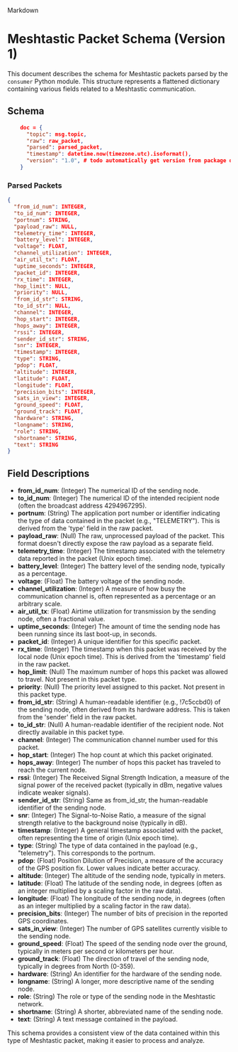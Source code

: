 Markdown

# Meshtastic Packet Schema (Version 1)

This document describes the schema for Meshtastic packets parsed by the `consumer` Python module. This structure represents a flattened dictionary containing various fields related to a Meshtastic communication.

## Schema

```json
    doc = {
      "topic": msg.topic,
      "raw": raw_packet,
      "parsed": parsed_packet,
      "timestamp": datetime.now(timezone.utc).isoformat(),
      "version": "1.0", # todo automatically get version from package data
    }
```

### Parsed Packets

```json
{
  "from_id_num": INTEGER,
  "to_id_num": INTEGER,
  "portnum": STRING,
  "payload_raw": NULL,
  "telemetry_time": INTEGER,
  "battery_level": INTEGER,
  "voltage": FLOAT,
  "channel_utilization": INTEGER,
  "air_util_tx": FLOAT,
  "uptime_seconds": INTEGER,
  "packet_id": INTEGER,
  "rx_time": INTEGER,
  "hop_limit": NULL,
  "priority": NULL,
  "from_id_str": STRING,
  "to_id_str": NULL,
  "channel": INTEGER,
  "hop_start": INTEGER,
  "hops_away": INTEGER,
  "rssi": INTEGER,
  "sender_id_str": STRING,
  "snr": INTEGER,
  "timestamp": INTEGER,
  "type": STRING,
  "pdop": FLOAT,
  "altitude": INTEGER,
  "latitude": FLOAT,
  "longitude": FLOAT,
  "precision_bits": INTEGER,
  "sats_in_view": INTEGER,
  "ground_speed": FLOAT,
  "ground_track": FLOAT,
  "hardware": STRING,
  "longname": STRING,
  "role": STRING,
  "shortname": STRING,
  "text": STRING
}
```

## **Field Descriptions**

- **from_id_num**: (Integer) The numerical ID of the sending node.
- **to_id_num**: (Integer) The numerical ID of the intended recipient node (often the broadcast address 4294967295).
- **portnum**: (String) The application port number or identifier indicating the type of data contained in the packet (e.g., "TELEMETRY"). This is derived from the 'type' field in the raw packet.
- **payload_raw**: (Null) The raw, unprocessed payload of the packet. This format doesn't directly expose the raw payload as a separate field.
- **telemetry_time**: (Integer) The timestamp associated with the telemetry data reported in the packet (Unix epoch time).
- **battery_level**: (Integer) The battery level of the sending node, typically as a percentage.
- **voltage**: (Float) The battery voltage of the sending node.
- **channel_utilization**: (Integer) A measure of how busy the communication channel is, often represented as a percentage or an arbitrary scale.
- **air_util_tx**: (Float) Airtime utilization for transmission by the sending node, often a fractional value.
- **uptime_seconds**: (Integer) The amount of time the sending node has been running since its last boot-up, in seconds.
- **packet_id**: (Integer) A unique identifier for this specific packet.
- **rx_time**: (Integer) The timestamp when this packet was received by the local node (Unix epoch time). This is derived from the 'timestamp' field in the raw packet.
- **hop_limit**: (Null) The maximum number of hops this packet was allowed to travel. Not present in this packet type.
- **priority**: (Null) The priority level assigned to this packet. Not present in this packet type.
- **from_id_str**: (String) A human-readable identifier (e.g., !7c5ccbd0) of the sending node, often derived from its hardware address. This is taken from the 'sender' field in the raw packet.
- **to_id_str**: (Null) A human-readable identifier of the recipient node. Not directly available in this packet type.
- **channel**: (Integer) The communication channel number used for this packet.
- **hop_start**: (Integer) The hop count at which this packet originated.
- **hops_away**: (Integer) The number of hops this packet has traveled to reach the current node.
- **rssi**: (Integer) The Received Signal Strength Indication, a measure of the signal power of the received packet (typically in dBm, negative values indicate weaker signals).
- **sender_id_str**: (String) Same as from_id_str, the human-readable identifier of the sending node.
- **snr**: (Integer) The Signal-to-Noise Ratio, a measure of the signal strength relative to the background noise (typically in dB).
- **timestamp**: (Integer) A general timestamp associated with the packet, often representing the time of origin (Unix epoch time).
- **type**: (String) The type of data contained in the payload (e.g., "telemetry"). This corresponds to the portnum.
- **pdop**: (Float) Position Dilution of Precision, a measure of the accuracy of the GPS position fix. Lower values indicate better accuracy.
- **altitude**: (Integer) The altitude of the sending node, typically in meters.
- **latitude**: (Float) The latitude of the sending node, in degrees (often as an integer multiplied by a scaling factor in the raw data).
- **longitude**: (Float) The longitude of the sending node, in degrees (often as an integer multiplied by a scaling factor in the raw data).
- **precision_bits**: (Integer) The number of bits of precision in the reported GPS coordinates.
- **sats_in_view**: (Integer) The number of GPS satellites currently visible to the sending node.
- **ground_speed**: (Float) The speed of the sending node over the ground, typically in meters per second or kilometers per hour.
- **ground_track**: (Float) The direction of travel of the sending node, typically in degrees from North (0-359).
- **hardware**: (String) An identifier for the hardware of the sending node.
- **longname**: (String) A longer, more descriptive name of the sending node.
- **role**: (String) The role or type of the sending node in the Meshtastic network.
- **shortname**: (String) A shorter, abbreviated name of the sending node.
- **text**: (String) A text message contained in the payload.

This schema provides a consistent view of the data contained within this type of Meshtastic packet, making it easier to process and analyze.
